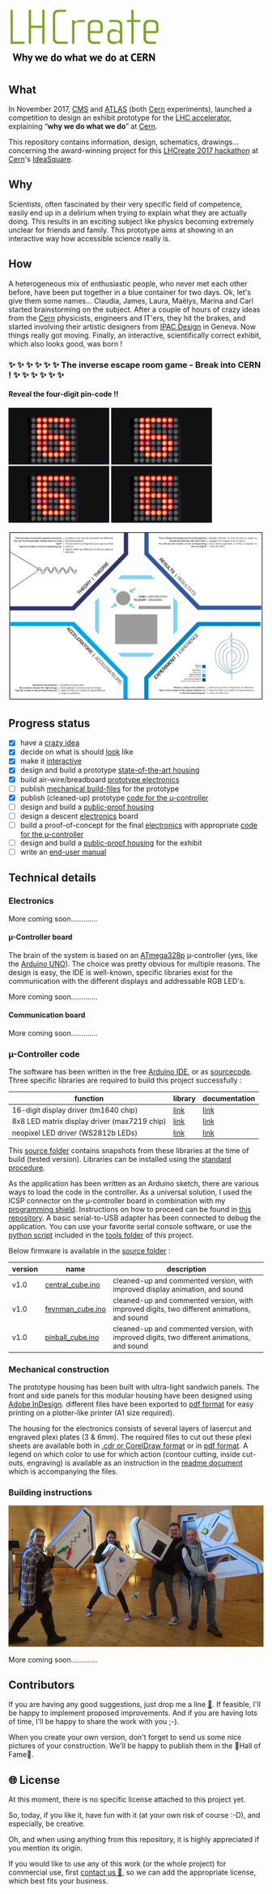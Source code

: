 # [![LHCreate-2017](images/eventLogo-300px.png)](https://lhcreate.web.cern.ch)

## What

In November 2017, [CMS](https://home.cern/about/experiments/cms) and [ATLAS](https://home.cern/about/experiments/atlas) (both [Cern](https://home.cern) experiments), launched a competition to design an exhibit prototype for the [LHC accelerator](https://home.cern/topics/large-hadron-collider), explaining “**why we do what we do**” at [Cern](https://home.cern).

This repository contains information, design, schematics, drawings... concerning the award-winning project for this [LHCreate 2017 hackathon]((https://lhcreate.web.cern.ch)) at [Cern](https://home.cern)'s [IdeaSquare](http://ideasquare-dev.web.cern.ch).

## Why

Scientists, often fascinated by their very specific field of competence, easily end up in a delirium when trying to explain what they are actually doing. This results in an exciting subject like physics becoming extremely unclear for friends and family. This prototype aims at showing in an interactive way how accessible science really is.

## How

A heterogeneous mix of enthusiastic people, who never met each other before, have been put together in a blue container for two days. Ok, let's give them some names... Claudia, James,  Laura, Maëlys, Marina and Carl started brainstorming on the subject. After a couple of hours of crazy ideas from the [Cern](https://home.cern) physicists, engineers and IT'ers, they hit the brakes, and started involving their artistic designers from [IPAC Design](https://www.ipac-design.ch) in Geneva. Now things really got moving. Finally, an interactive, scientifically correct exhibit, which also looks good, was born !

### :sparkles: :sparkles: :sparkles: :sparkles: :sparkles: :sparkles: The inverse escape room game - Break into CERN ! :sparkles: :sparkles: :sparkles: :sparkles: :sparkles: :sparkles:  

#### Reveal the four-digit pin-code !!

![digit 1](images/code-display.gif) ![digit 2](images/code-display.gif) ![digit 3](images/code-display.gif) ![digit 4](images/code-display.gif)

![teaser - what it looks like....](images/front.png)

## Progress status

 - [x] have a [crazy idea](#how)
 - [x] decide on what is should [look](#how) like
 - [x] make it [interactive](#how)
 - [x] design and build a prototype [state-of-the-art housing](#mechanical-construction)  
 - [x] build air-wire/breadboard [prototype electronics](#how)
 - [ ] publish [mechanical build-files](pdf-files/) for the prototype
 - [x] publish (cleaned-up) prototype [code for the µ-controller](source/)
 - [ ] design and build a [public-proof housing](#mechanical-construction)
 - [ ] design a descent [electronics](#electronics) board
 - [ ] build a proof-of-concept for the final [electronics](#electronics) with appropriate [code for the µ-controller](#µ-controller-code)
 - [ ] design and build a [public-proof housing](#mechanical-construction) for the exhibit
 - [ ] write an [end-user manual](https://github.com/nostradomus/LHCreate-2017/wiki)

## Technical details

### Electronics

More coming soon.............

#### µ-Controller board

The brain of the system is based on an [ATmega328p](pdf-files/datasheet-ATmega328P.pdf) µ-controller (yes, like the [Arduino UNO](https://www.arduino.cc/)). The choice was pretty obvious for multiple reasons. The design is easy, the IDE is well-known, specific libraries exist for the communication with the different displays and addressable RGB LED's.

More coming soon.............

#### Communication board

More coming soon.............

### µ-Controller code

The software has been written in the free [Arduino IDE](https://www.arduino.cc/en/Main/Software), or as [sourcecode](https://github.com/arduino/Arduino/). Three specific libraries are required to build this project successfully :

function                                    | library                                                | documentation
--------------------------------------------|--------------------------------------------------------|----------------------------------------------------------
16-digit display driver (tm1640 chip)       | [link](https://github.com/rjbatista/tm1638-library/)   | [link](https://github.com/rjbatista/tm1638-library/wiki)
8x8 LED matrix display driver (max7219 chip)| [link](https://github.com/wayoda/LedControl/)          | [link](http://wayoda.github.io/LedControl/)
neopixel LED driver (WS2812b LEDs)          | [link](https://github.com/adafruit/Adafruit_NeoPixel/) | [link](https://learn.adafruit.com/adafruit-neopixel-uberguide)

This [source folder](source/) contains snapshots from these libraries at the time of build (tested version). Libraries can be installed using the [standard procedure](https://www.arduino.cc/en/Guide/Libraries).

As the application has been written as an Arduino sketch, there are various ways to load the code in the controller. As a universal solution, I used the ICSP connector on the µ-controller board in combination with my [programming shield](https://github.com/nostradomus/ATtinyISPprogrammerShield). Instructions on how to proceed can be found in [this repository](https://github.com/nostradomus/ATtinyISPprogrammerShield). A basic serial-to-USB adapter has been connected to debug the application. You can use your favorite serial console software, or use the [python script](tools/SerialMonitor.py) included in the [tools folder](tools/) of this project.

Below firmware is available in the [source folder](source/) :

version | name                                        | description
--------|---------------------------------------------|--------------------------------------------------------------------------------------------
v1.0    | [central_cube.ino](source/central_cube.ino) | cleaned-up and commented version, with improved display animation, and sound
v1.0    | [feynman_cube.ino](source/feynman_cube.ino) | cleaned-up and commented version, with improved digits, two different animations, and sound
v1.0    | [pinball_cube.ino](source/pinball_cube.ino) | cleaned-up and commented version, with improved digits, two different animations, and sound

### Mechanical construction

The prototype housing has been built with ultra-light sandwich panels. The front and side panels for this modular housing have been designed using [Adobe InDesign](http://www.adobe.com/products/indesign.html). different files have been exported to [pdf format](pdf-files/) for easy printing on a plotter-like printer (A1 size required).

The housing for the electronics consists of several layers of lasercut and engraved plexi plates (3 & 6mm). The required files to cut out these plexi sheets are available both in [.cdr or CorelDraw format](laser-cutting-files/) or in [pdf format](pdf-files/). A legend on which color to use for which action (contour cutting, inside cut-outs, engraving) is available as an instruction in the [readme document](laser-cutting-files/README.md) which is accompanying the files.

### Building instructions

![modular concept....](images/modularity.png)

More coming soon.............

## Contributors

If you are having any good suggestions, just drop me a line [:email:](http://nostradomus.ddns.net/contactform.html).
If feasible, I'll be happy to implement proposed improvements.
And if you are having lots of time, I'll be happy to share the work with you ;-).

When you create your own version, don't forget to send us some nice pictures of your construction. We'll be happy to publish them in the :confetti_ball:Hall of Fame:confetti_ball:.

## :globe_with_meridians: License

At this moment, there is no specific license attached to this project yet.

So, today, if you like it, have fun with it (at your own risk of course :-D), and especially, be creative.

Oh, and when using anything from this repository, it is highly appreciated if you mention its origin.

If you would like to use any of this work (or the whole project) for commercial use, first [contact us :email:](http://nostradomus.ddns.net/contactform.html), so we can add the appropriate license, which best fits your business.
